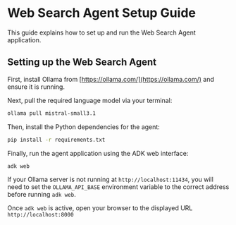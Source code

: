 # Web Search Agent Setup Guide

This guide explains how to set up and run the Web Search Agent application.

## Setting up the Web Search Agent

First, install Ollama from [https://ollama.com/](https://ollama.com/) and ensure it is running.

Next, pull the required language model via your terminal:
```bash
ollama pull mistral-small3.1
```

Then, install the Python dependencies for the agent:
```bash
pip install -r requirements.txt
```

Finally, run the agent application using the ADK web interface:
```bash
adk web
```
If your Ollama server is not running at `http://localhost:11434`, you will need to set the `OLLAMA_API_BASE` environment variable to the correct address before running `adk web`.

Once `adk web` is active, open your browser to the displayed URL `http://localhost:8000`
